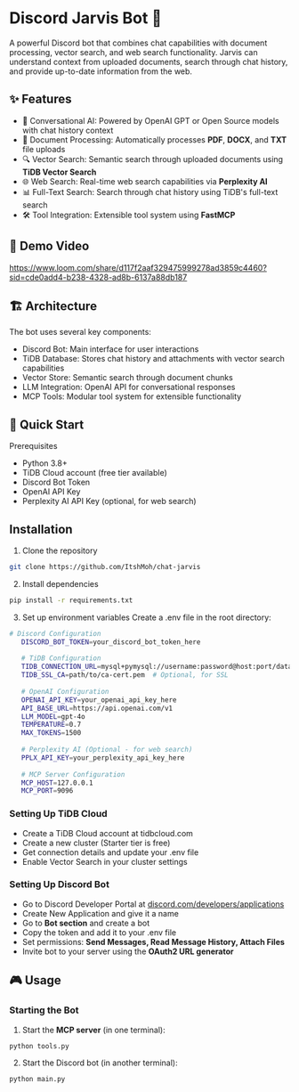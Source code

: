 # Discord Jarvis Bot 🤖

A powerful Discord bot that combines chat capabilities with document processing, vector search, and web search functionality. Jarvis can understand context from uploaded documents, search through chat history, and provide up-to-date information from the web.

## ✨ Features
- 💬 Conversational AI: Powered by OpenAI GPT or Open Source models with chat history context
- 📄 Document Processing: Automatically processes **PDF**, **DOCX**, and **TXT** file uploads
- 🔍 Vector Search: Semantic search through uploaded documents using **TiDB Vector Search**
- 🌐 Web Search: Real-time web search capabilities via **Perplexity AI**
- 📊 Full-Text Search: Search through chat history using TiDB's full-text search
- 🛠️ Tool Integration: Extensible tool system using **FastMCP**

## 🎥 Demo Video
https://www.loom.com/share/d117f2aaf329475999278ad3859c4460?sid=cde0add4-b238-4328-ad8b-6137a88db187

## 🏗️ Architecture

The bot uses several key components:

- Discord Bot: Main interface for user interactions
- TiDB Database: Stores chat history and attachments with vector search capabilities
- Vector Store: Semantic search through document chunks
- LLM Integration: OpenAI API for conversational responses
- MCP Tools: Modular tool system for extensible functionality


## 🚀 Quick Start

Prerequisites

- Python 3.8+
- TiDB Cloud account (free tier available)
- Discord Bot Token
- OpenAI API Key
- Perplexity AI API Key (optional, for web search)

## Installation

1. Clone the repository

```bash
git clone https://github.com/ItshMoh/chat-jarvis
```
2. Install dependencies
```bash
pip install -r requirements.txt
```

3. Set up environment variables
Create a .env file in the root directory: 
```bash
# Discord Configuration
   DISCORD_BOT_TOKEN=your_discord_bot_token_here
   
   # TiDB Configuration
   TIDB_CONNECTION_URL=mysql+pymysql://username:password@host:port/database
   TIDB_SSL_CA=path/to/ca-cert.pem  # Optional, for SSL
   
   # OpenAI Configuration
   OPENAI_API_KEY=your_openai_api_key_here
   API_BASE_URL=https://api.openai.com/v1
   LLM_MODEL=gpt-4o
   TEMPERATURE=0.7
   MAX_TOKENS=1500
   
   # Perplexity AI (Optional - for web search)
   PPLX_API_KEY=your_perplexity_api_key_here
   
   # MCP Server Configuration
   MCP_HOST=127.0.0.1
   MCP_PORT=9096
   ```

### Setting Up TiDB Cloud

- Create a TiDB Cloud account at tidbcloud.com
- Create a new cluster (Starter tier is free)
- Get connection details and update your .env file
- Enable Vector Search in your cluster settings

### Setting Up Discord Bot

- Go to Discord Developer Portal at [discord.com/developers/applications](https://discord.com/developers/applications)
- Create New Application and give it a name
- Go to **Bot section** and create a bot
- Copy the token and add it to your .env file
- Set permissions: **Send Messages, Read Message History, Attach Files**
- Invite bot to your server using the **OAuth2 URL generator**

## 🎮 Usage

### Starting the Bot

1. Start the **MCP server** (in one terminal):

```bash
python tools.py
```

2. Start the Discord bot (in another terminal):

```bash
python main.py
```

